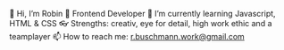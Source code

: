  👋 Hi, I’m Robin
 👀 Frontend Developer
 🌱 I’m currently learning Javascript, HTML & CSS
 👓 Strengths: creativ, eye for detail, high work ethic and a teamplayer
 📫 How to reach me: r.buschmann.work@gmail.com
<!---
Ch1charito/Ch1charito is a ✨ special ✨ repository because its `README.md` (this file) appears on your GitHub profile.
You can click the Preview link to take a look at your changes.
--->
